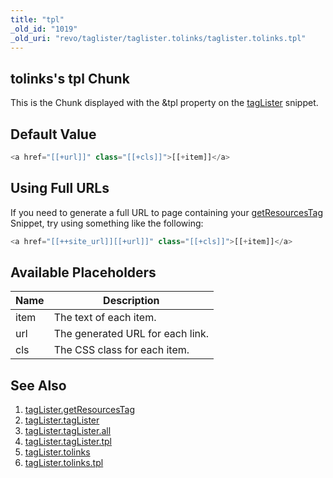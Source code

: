 ```yaml
---
title: "tpl"
_old_id: "1019"
_old_uri: "revo/taglister/taglister.tolinks/taglister.tolinks.tpl"
---
```


## tolinks's tpl Chunk

This is the Chunk displayed with the &tpl property on the [tagLister](/extras/revo/taglister/taglister.tolinks "tagLister.tolinks") snippet.

## Default Value

``` php 
<a href="[[+url]]" class="[[+cls]]">[[+item]]</a>
```

## Using Full URLs

If you need to generate a full URL to page containing your [getResourcesTag](/extras/revo/taglister/taglister.getresourcestag "tagLister.getResourcesTag") Snippet, try using something like the following:

``` php 
<a href="[[++site_url]][[+url]]" class="[[+cls]]">[[+item]]</a>
```

## Available Placeholders

| Name | Description |
|------|-------------|
| item | The text of each item. |
| url | The generated URL for each link. |
| cls | The CSS class for each item. |

## See Also

1. [tagLister.getResourcesTag](/extras/revo/taglister/taglister.getresourcestag)
2. [tagLister.tagLister](/extras/revo/taglister/taglister.taglister)
  1. [tagLister.tagLister.all](/extras/revo/taglister/taglister.taglister/taglister.taglister.all)
  2. [tagLister.tagLister.tpl](/extras/revo/taglister/taglister.taglister/taglister.taglister.tpl)
3. [tagLister.tolinks](/extras/revo/taglister/taglister.tolinks)
  1. [tagLister.tolinks.tpl](/extras/revo/taglister/taglister.tolinks/taglister.tolinks.tpl)